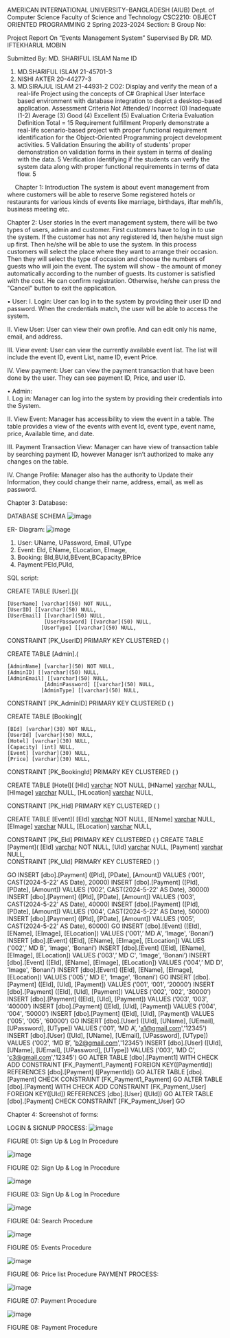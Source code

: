  

AMERICAN INTERNATIONAL UNIVERSITY–BANGLADESH (AIUB)
Dept. of Computer Science
Faculty of Science and Technology
CSC2210: OBJECT ORIENTED PROGRAMMING 2
Spring 2023-2024
Section: B
Group No: 

Project Report On
“Events Management System” 
Supervised By
DR. MD. IFTEKHARUL MOBIN                                                      

Submitted By: MD. SHARIFUL ISLAM
Name	ID
1.	MD.SHARIFUL ISLAM	21-45701-3
2.	NISHI AKTER	20-44277-3
3.	MD.SIRAJUL ISLAM	21-44931-2
CO2: Display and verify the mean of a real-life Project using the concepts of C# Graphical User Interface based environment with database integration to depict a desktop-based application.
Assessment
Criteria	Not Attended/ Incorrect (0)	Inadequate
 (1-2)	Average
(3)	Good 
(4)	Excellent
(5)
Evaluation Criteria	Evaluation Definition	Total = 15
Requirement fulfillment	Properly demonstrate a real-life scenario-based project with proper functional requirement identification for the Object-Oriented Programming project development activities.	5
Validation 	Ensuring the ability of students’ proper demonstration on validation forms in their system in terms of dealing with the data.	5
Verification	Identifying if the students can verify the system data along with proper functional requirements in terms of data flow.	5

 
Chapter 1: Introduction
The system is about event management from where customers will be able to reserve Some registered hotels or restaurants for various kinds of events like marriage, birthdays, iftar mehfils, business meeting etc.

Chapter 2: User stories
In the evert management system, there will be two types of users, admin and customer. First customers have to log in to use the system. If the customer has not any registered Id, then he/she must sign up first. Then he/she will be able to use the system. In this process customers will select the place where they want to arrange their occasion. Then they will select the type of occasion and choose the numbers of guests who will join the event. The system will show - the amount of money automatically according to the number of guests. Its customer is satisfied with the cost. He can confirm registration. Otherwise, he/she can press the "Cancel" button to exit the application.

•	User: 
I.	Login: User can log in to the system by providing their user ID and password. When the credentials match, the user will be able to access the system. 

II.	View User: User can view their own profile. And can edit only his name, email, and address. 

III.	View event: User can view the currently available event list. The list will include the event ID, event List, name ID, event Price.

IV.	View payment: User can view the payment transaction that have been done by the user. They can see payment ID, Price, and user ID.


•	Admin:   
I.	Log in: Manager can log into the system by providing their credentials into the System. 

II.	View Event: Manager has accessibility to view the event in a table. The table provides a view of the events with event Id, event type, event name, price, Available time, and date.

III.	Payment Transaction View: Manager can have view of transaction table by searching payment ID, however Manager isn’t authorized to make any changes on the table.

IV.	Change Profile: Manager also has the authority to Update their Information, they could change their name, address, email, as well as password.






Chapter 3: Database:

DATABASE SCHEMA
![image](https://github.com/shariful91168/Event-managment-system/assets/168640431/10f228bf-09fb-4e20-bd26-d5ebbcb372b5)

ER- Diagram:
![image](https://github.com/shariful91168/Event-managment-system/assets/168640431/2a723787-0e1d-47c8-a34d-029f0bf43bc1)

 
1.	User: UName, UPassword, Email, UType
2.	Event: EId, EName, ELocation, EImage,
3.	Booking: BId,BUId,BEvent,BCapacity,BPrice
4.	Payment:PEId,PUId,

SQL script: 

CREATE TABLE [User].[](

	[UserName] [varchar](50) NOT NULL,
	[UserID] [[varchar](50) NULL,
	[UserEmail] [[varchar](50) NULL,
                [UserPassword] [[varchar](50) NULL,
               [UserType] [[varchar](50) NULL,

 CONSTRAINT [PK_UserID] PRIMARY KEY CLUSTERED 
(  )

CREATE TABLE [Admin].(

	[AdminName] [varchar](50) NOT NULL,
	[AdminID] [[varchar](50) NULL,
	[AdminEmail] [[varchar](50) NULL,
                [AdminPassword] [[varchar](50) NULL,
               [AdminType] [[varchar](50) NULL,

 CONSTRAINT [PK_AdminID] PRIMARY KEY CLUSTERED 
( )

CREATE TABLE [Booking](

	[BId] [varchar](30) NOT NULL,
	[UserId] [varchar](50) NULL,
	[Hotel] [varchar](30) NULL,
	[Capacity] [int] NULL,
	[Event] [varchar](30) NULL,
	[Price] [varchar](30) NULL,
 CONSTRAINT [PK_BookingId] PRIMARY KEY CLUSTERED 
( )

CREATE TABLE [Hotel](
	[HId] [varchar](30) NOT NULL,
	[HName] [varchar](50) NULL,
	[HImage] [varchar](50) NULL,
                [HLocation] [varchar](50) NULL,
	
 CONSTRAINT [PK_HId] PRIMARY KEY CLUSTERED 
( )

CREATE TABLE [Event](
	[EId] [varchar](30) NOT NULL,
	[EName] [varchar](50) NULL,
	[EImage] [varchar](50) NULL,
                [ELocation] [varchar](50) NULL,
	
 CONSTRAINT [PK_EId] PRIMARY KEY CLUSTERED 
( )
CREATE TABLE [Payment](
	[EId] [varchar](30) NOT NULL,
	[UId] [varchar](50) NULL,
	[Payment] [varchar](50) NULL,	
 CONSTRAINT [PK_UId] PRIMARY KEY CLUSTERED 
( )


GO
INSERT [dbo].[Payment] ([PId], [PDate], [Amount]) VALUES (‘001', CAST(2024-5-22' AS Date), 20000)
INSERT [dbo].[Payment] ([PId], [PDate], [Amount]) VALUES (‘002', CAST(2024-5-22' AS Date), 30000)
INSERT [dbo].[Payment] ([PId], [PDate], [Amount]) VALUES (‘003', CAST(2024-5-22' AS Date), 40000)
INSERT [dbo].[Payment] ([PId], [PDate], [Amount]) VALUES (‘004', CAST(2024-5-22' AS Date), 50000)
INSERT [dbo].[Payment] ([PId], [PDate], [Amount]) VALUES (‘005', CAST(2024-5-22' AS Date), 60000)
GO
INSERT [dbo].[Event] ([EId], [EName], [EImage], [ELocation]) VALUES ('001',’ MD A', ‘Image', ‘Bonani’)
INSERT [dbo].[Event] ([EId], [EName], [EImage], [ELocation]) VALUES ('002',’ MD B', ‘Image', ‘Bonani’)
INSERT [dbo].[Event] ([EId], [EName], [EImage], [ELocation]) VALUES ('003',’ MD C', ‘Image', ‘Bonani’)
INSERT [dbo].[Event] ([EId], [EName], [EImage], [ELocation]) VALUES ('004',’ MD D', ‘Image', ‘Bonani’)
INSERT [dbo].[Event] ([EId], [EName], [EImage], [ELocation]) VALUES ('005',’ MD E', ‘Image', ‘Bonani’)
GO
INSERT [dbo].[Payment] ([EId], [UId], [Payment]) VALUES (‘001', ‘001', ‘20000’)
INSERT [dbo].[Payment] ([EId], [UId], [Payment]) VALUES (‘002', ‘002', ‘30000’)
INSERT [dbo].[Payment] ([EId], [UId], [Payment]) VALUES (‘003', ‘003', ‘40000’)
INSERT [dbo].[Payment] ([EId], [UId], [Payment]) VALUES (‘004', ‘004', ‘50000’)
INSERT [dbo].[Payment] ([EId], [UId], [Payment]) VALUES (‘005', ‘005', ‘60000’)
GO
INSERT [dbo].[User] ([UId], [UName], [UEmail], [UPassword], [UType]) VALUES ('001', ‘MD A’, 'a1@gmail.com','12345')
INSERT [dbo].[User] ([UId], [UName], [UEmail], [UPassword], [UType]) VALUES ('002', ‘MD B’, 'b2@gmail.com','12345')
INSERT [dbo].[User] ([UId], [UName], [UEmail], [UPassword], [UType]) VALUES ('003', ‘MD C’, 'c3@gmail.com','12345')
GO
ALTER TABLE [dbo].[Payment1]  WITH CHECK ADD  CONSTRAINT [FK_Payment1_Payment] FOREIGN KEY([PaymentId])
REFERENCES [dbo].[Payment] ([PaymentId])
GO
ALTER TABLE [dbo].[Payment] CHECK CONSTRAINT [FK_Payment1_Payment]
GO
ALTER TABLE [dbo].[Payment]  WITH CHECK ADD  CONSTRAINT [FK_Payment_User] FOREIGN KEY([UId])
REFERENCES [dbo].[User] ([UId])
GO
ALTER TABLE [dbo].[Payment] CHECK CONSTRAINT [FK_Payment_User]
GO


Chapter 4: Screenshot of forms:

LOGIN & SIGNUP PROCESS:
 ![image](https://github.com/shariful91168/Event-managment-system/assets/168640431/f82f0c3c-39b5-4276-a06a-c79a230866be)


FIGURE 01: Sign Up & Log In Procedure

 
![image](https://github.com/shariful91168/Event-managment-system/assets/168640431/470e5775-e1c5-4ffd-b50c-f978374bffe2)

FIGURE 02: Sign Up & Log In Procedure

 
![image](https://github.com/shariful91168/Event-managment-system/assets/168640431/e0369df0-f2d4-4aed-83c5-2fd7b0e6f2c3)

FIGURE 03: Sign Up & Log In Procedure

 
![image](https://github.com/shariful91168/Event-managment-system/assets/168640431/66f248a2-2c1f-4011-ab5a-1a21cdd1339b)

FIGURE 04: Search Procedure





 
![image](https://github.com/shariful91168/Event-managment-system/assets/168640431/dec17a79-5b5a-44f9-a282-14d150cd2344)



FIGURE 05: Events Procedure



 

![image](https://github.com/shariful91168/Event-managment-system/assets/168640431/67400b9d-af40-4283-b7f5-668bf47e3704)


FIGURE 06: Price list Procedure
PAYMENT PROCESS:


 
![image](https://github.com/shariful91168/Event-managment-system/assets/168640431/cf66a8e0-abb9-4a11-a4df-59bd9b6d576a)

FIGURE 07: Payment Procedure

 

![image](https://github.com/shariful91168/Event-managment-system/assets/168640431/8798d182-3080-4390-a5d2-67e4ba642588)

FIGURE 08: Payment Procedure

